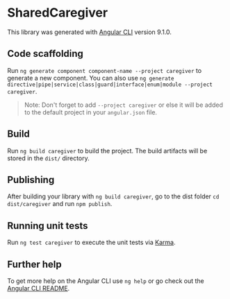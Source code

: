 # SharedCaregiver

This library was generated with [Angular CLI](https://github.com/angular/angular-cli) version 9.1.0.

## Code scaffolding

Run `ng generate component component-name --project caregiver` to generate a new component. You can also use `ng generate directive|pipe|service|class|guard|interface|enum|module --project caregiver`.
> Note: Don't forget to add `--project caregiver` or else it will be added to the default project in your `angular.json` file. 

## Build

Run `ng build caregiver` to build the project. The build artifacts will be stored in the `dist/` directory.

## Publishing

After building your library with `ng build caregiver`, go to the dist folder `cd dist/caregiver` and run `npm publish`.

## Running unit tests

Run `ng test caregiver` to execute the unit tests via [Karma](https://karma-runner.github.io).

## Further help

To get more help on the Angular CLI use `ng help` or go check out the [Angular CLI README](https://github.com/angular/angular-cli/blob/master/README.md).
